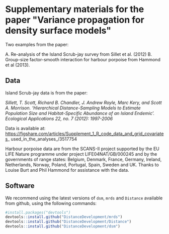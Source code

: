 #  Supplementary materials for the paper "Variance propagation for density surface models"

Two examples from the paper:

A. Re-analysis of the Island Scrub-jay survey from Sillet et al. (2012)
B. Group-size factor-smooth interaction for harbour porpoise from Hammond et al (2013).

## Data

Island Scrub-jay data is from the paper:

*Sillett, T. Scott, Richard B. Chandler, J. Andrew Royle, Marc Kery, and Scott A. Morrison. ‘Hierarchical Distance-Sampling Models to Estimate Population Size and Habitat-Specific Abundance of an Island Endemic’. Ecological Applications 22, no. 7 (2012): 1997-2006*

Data is available at: https://figshare.com/articles/Supplement_1_R_code_data_and_grid_covariates_ used_in_the_analyses_/3517754

Harbour porpoise data are from the SCANS-II project supported by the EU LIFE Nature programme  under project LIFE04NAT/GB/000245 and by the governments of range states:  Belgium, Denmark, France, Germany, Ireland, Netherlands, Norway, Poland, Portugal, Spain, Sweden and UK. Thanks to Louise Burt and Phil Hammond for assistance with the data.

## Software

We recommend using the latest versions of `dsm`, `mrds` and `Distance` available from github, using the following commands:

```r
#install.packages("devtools")
devtools::install.github("DistanceDevelopment/mrds")
devtools::install.github("DistanceDevelopment/Distance")
devtools::install.github("DistanceDevelopment/dsm")
```

